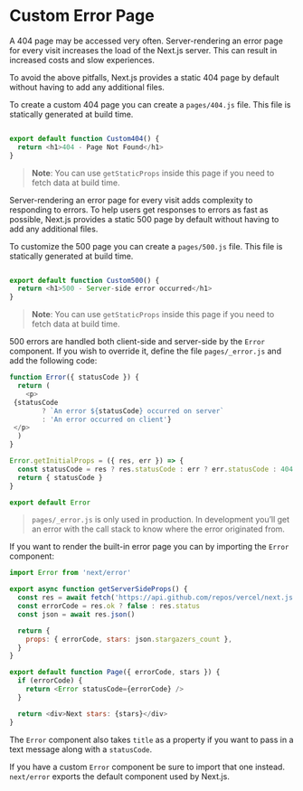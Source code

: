 # Custom Error Page


A 404 page may be accessed very often. Server-rendering an error page for every visit increases the load of the Next.js server. This can result in increased costs and slow experiences.


To avoid the above pitfalls, Next.js provides a static 404 page by default without having to add any additional files.


To create a custom 404 page you can create a `pages/404.js` file. This file is statically generated at build time.



```javascript

export default function Custom404() {
  return <h1>404 - Page Not Found</h1>
}

```


> 
> **Note**: You can use `getStaticProps` inside this page if you need to fetch data at build time.
> 
> 
> 


Server-rendering an error page for every visit adds complexity to responding to errors. To help users get responses to errors as fast as possible, Next.js provides a static 500 page by default without having to add any additional files.


To customize the 500 page you can create a `pages/500.js` file. This file is statically generated at build time.



```javascript

export default function Custom500() {
  return <h1>500 - Server-side error occurred</h1>
}

```


> 
> **Note**: You can use `getStaticProps` inside this page if you need to fetch data at build time.
> 
> 
> 


500 errors are handled both client-side and server-side by the `Error` component. If you wish to override it, define the file `pages/_error.js` and add the following code:



```javascript
function Error({ statusCode }) {
  return (
    <p>
 {statusCode
        ? `An error ${statusCode} occurred on server`
        : 'An error occurred on client'}
 </p>
  )
}

Error.getInitialProps = ({ res, err }) => {
  const statusCode = res ? res.statusCode : err ? err.statusCode : 404
  return { statusCode }
}

export default Error

```


> 
> `pages/_error.js` is only used in production. In development you’ll get an error with the call stack to know where the error originated from.
> 
> 
> 


If you want to render the built-in error page you can by importing the `Error` component:



```javascript
import Error from 'next/error'

export async function getServerSideProps() {
  const res = await fetch('https://api.github.com/repos/vercel/next.js')
  const errorCode = res.ok ? false : res.status
  const json = await res.json()

  return {
    props: { errorCode, stars: json.stargazers_count },
  }
}

export default function Page({ errorCode, stars }) {
  if (errorCode) {
    return <Error statusCode={errorCode} />
  }

  return <div>Next stars: {stars}</div>
}

```

The `Error` component also takes `title` as a property if you want to pass in a text message along with a `statusCode`.


If you have a custom `Error` component be sure to import that one instead. `next/error` exports the default component used by Next.js.





